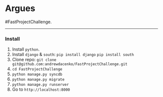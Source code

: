 Argues
====================
#FastProjectChallenge.

---
### Install
1. Install `python`.
2. Install `django` & `south`:
	`pip install django`
	`pip install south`
3. Clone repo:
	`git clone git@github.com:andrewdacenko/FastProjectChallenge.git`
4. `cd FastProjectChallenge`
5. `python manage.py syncdb`
6. `python manage.py migrate`
7. `python manage.py runserver`
8. Go to `http://localhost:8000`
